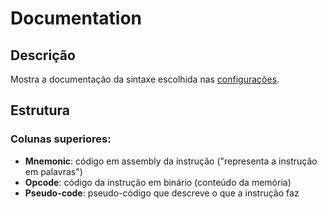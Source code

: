 # Documentation

## Descrição

Mostra a documentação da sintaxe escolhida nas [configurações](settings.md).

## Estrutura

### Colunas superiores:
- **Mnemonic**: código em assembly da instrução ("representa a instrução em palavras")
- **Opcode**: código da instrução em binário (conteúdo da memória)
- **Pseudo-code**: pseudo-código que descreve o que a instrução faz
